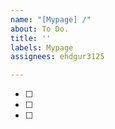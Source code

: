 ```yaml
---
name: "[Mypage] /"
about: To Do.
title: ''
labels: Mypage
assignees: ehdgur3125

---
```


* [ ] 
* [ ] 
* [ ]
